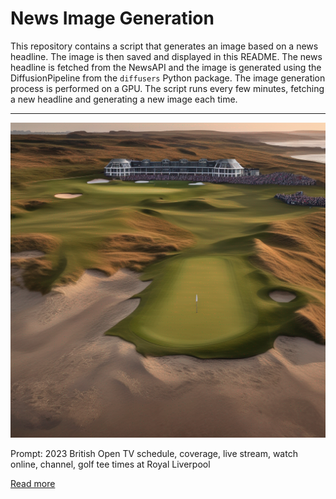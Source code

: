# News Image Generation
This repository contains a script that generates an image based on a news headline. The image is then saved and displayed in this README.
The news headline is fetched from the NewsAPI and the image is generated using the DiffusionPipeline from the `diffusers` Python package. The image generation process is performed on a GPU.
The script runs every few minutes, fetching a new headline and generating a new image each time.

---

![Generated Image](image.png)

Prompt: 2023 British Open TV schedule, coverage, live stream, watch online, channel, golf tee times at Royal Liverpool

[Read more](https://www.cbssports.com/golf/news/2023-british-open-tv-schedule-coverage-live-stream-watch-online-channel-golf-tee-times-at-royal-liverpool/)